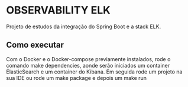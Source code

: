 # OBSERVABILITY ELK
Projeto de estudos da integração do Spring Boot e a stack ELK.

## Como executar
Com o Docker e o Docker-compose previamente instalados, rode o comando make dependencies, aonde serão iniciados um container ElasticSearch e um container do Kibana.
Em seguida rode um projeto na sua IDE ou rode um make package e depois um make run

